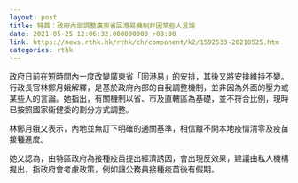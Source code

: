 ```yaml
---
layout: post
title: 特首：政府內部調整廣東省回港易機制非因某些人言論
date: 2021-05-25 12:06:32.000000000 +08:00
link: https://news.rthk.hk/rthk/ch/component/k2/1592533-20210525.htm
categories: rthk
---
```


政府日前在短時間內一度改變廣東省「回港易」的安排，其後又將安排維持不變。行政長官林鄭月娥解釋，是基於政府內部的自我調整機制，並非因為外面的壓力或某些人的言論。她指出，有關機制以省、市及直轄區為基礎，並不符合比例，現時已按照國家衞健委的劃分方式調整。

林鄭月娥又表示，內地並無訂下明確的通關基準，相信離不開本地疫情清零及疫苗接種進度。

她又認為，由特區政府為接種疫苗提出經濟誘因，會出現反效果，建議由私人機構提出，指政府會考慮政策，例如讓公務員接種疫苗後有假期。
